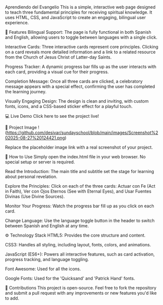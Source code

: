  Aprendiendo del Evangelio
This is a simple, interactive web page designed to teach three fundamental principles for receiving spiritual knowledge. It uses HTML, CSS, and JavaScript to create an engaging, bilingual user experience.

🌟 Features
Bilingual Support: The page is fully functional in both Spanish and English, allowing users to toggle between languages with a single click.

Interactive Cards: Three interactive cards represent core principles. Clicking on a card reveals more detailed information and a link to a related resource from the Church of Jesus Christ of Latter-day Saints.

Progress Tracker: A dynamic progress bar fills up as the user interacts with each card, providing a visual cue for their progress.

Completion Message: Once all three cards are clicked, a celebratory message appears with a special effect, confirming the user has completed the learning journey.

Visually Engaging Design: The design is clean and inviting, with custom fonts, icons, and a CSS-based sticker effect for a playful touch.

💻 Live Demo
Click here to see the project live!

📸 Project Image
!(https://github.com/desivar/sundayschool/blob/main/images/Screenshot%202025-08-27%20124421.png)

Replace the placeholder image link with a real screenshot of your project.

🚀 How to Use
Simply open the index.html file in your web browser. No special setup or server is required.

Read the Introduction: The main title and subtitle set the stage for learning about personal revelation.

Explore the Principles: Click on each of the three cards: Actuar con Fe (Act in Faith), Ver con Ojos Eternos (See with Eternal Eyes), and Usar Fuentes Divinas (Use Divine Sources).

Monitor Your Progress: Watch the progress bar fill up as you click on each card.

Change Language: Use the language toggle button in the header to switch between Spanish and English at any time.

⚙️ Technology Stack
HTML5: Provides the core structure and content.

CSS3: Handles all styling, including layout, fonts, colors, and animations.

JavaScript (ES6+): Powers all interactive features, such as card activation, progress tracking, and language toggling.

Font Awesome: Used for all the icons.

Google Fonts: Used for the 'Quicksand' and 'Patrick Hand' fonts.

🤝 Contributions
This project is open-source. Feel free to fork the repository and submit a pull request with any improvements or new features you'd like to add.
